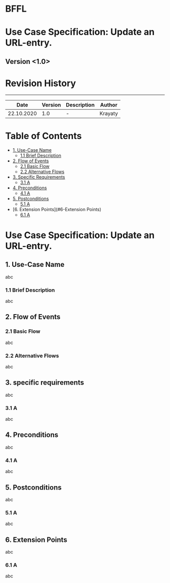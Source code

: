 # BFFL
# Use Case Specification: Update an URL-entry.

## Version <1.0>

# Revision History
-----

|    Date    | Version | Description | Author |
|------------|---------|-------------|--------|
| 22.10.2020 |   1.0   |  -  | Krayaty |

# Table of Contents

- [1. Use-Case Name](#1-Use-Case-Name)
  * [1.1 Brief Description](#11-Brief-Description)
- [2. Flow of Events](#2-Flow-of-Events)
  * [2.1 Basic Flow](#21-Basic-Flow)
  * [2.2 Alternative Flows](#22-Alternative-Flows)
- [3. Specific Requirements](#3-specific-requirements)
  * [3.1 A](#31-A)
- [4. Preconditions](#4-Preconditions)
  * [4.1 A](#41-A)
- [5. Postconditions](#5-Postconditions)
  * [5.1 A](#51-A)
- [6. Extension Points](#6-Extension Points)
  * [6.1 A](#61-A)
  
# Use Case Specification: Update an URL-entry.
  
## 1. Use-Case Name
abc
  
### 1.1 Brief Description
abc
  
  
## 2. Flow of Events
### 2.1 Basic Flow
abc
  
### 2.2 Alternative Flows
abc
  
  
## 3. specific requirements
abc
  
### 3.1 A
abc
  
  
## 4. Preconditions
abc
  
### 4.1 A
abc
  
  
## 5. Postconditions
abc
  
### 5.1 A
abc
  
  
## 6. Extension Points
abc
  
### 6.1 A
abc
